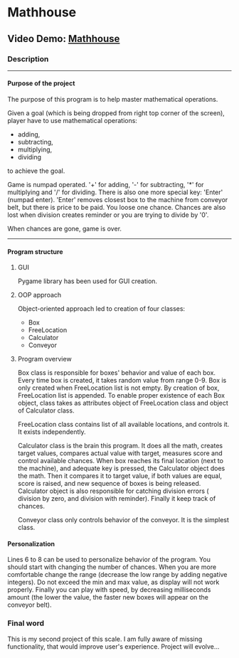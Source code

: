 
# Mathhouse

## Video Demo:  [Mathhouse](https://youtu.be/hJUcvj_EmGc)

### Description

___

#### Purpose of the project

The purpose of this program is to help master mathematical operations.

Given a goal (which is being dropped from right top corner of the screen), player have to use mathematical operations:

- adding,
- subtracting,
- multiplying,
- dividing

to achieve the goal.

Game is numpad operated. '+' for adding, '-' for subtracting, '*' for multiplying and '/' for dividing.
There is also one more special key: 'Enter' (numpad enter). 'Enter' removes closest box to the machine from conveyor belt, but there is price to be paid. You loose one chance.
Chances are also lost when division creates reminder or you are trying to divide by '0'.

When chances are gone, game is over.
___

#### Program structure

1. GUI

    Pygame library has been used for GUI creation.

2. OOP approach

    Object-oriented approach led to creation of four classes:

    - Box
    - FreeLocation
    - Calculator
    - Conveyor

3. Program overview

    Box class is responsible for boxes' behavior and value of each box.
    Every time box is created, it takes random value from range 0-9. Box is only created when FreeLocation list is not empty. By creation of box, FreeLocation list is appended. To enable proper existence of each Box object, class takes as attributes object of FreeLocation class and object of Calculator class.

    FreeLocation class contains list of all available locations, and controls it. It exists independently.

    Calculator class is the brain this program. It does all the math, creates target values, compares actual value with target, measures score and control available chances. When box reaches its final location (next to the machine), and adequate key is pressed, the Calculator object does the math. Then it compares it to target value, if both values are equal, score is raised, and new sequence of boxes is being released. Calculator object is also responsible for catching division errors ( division by zero, and division with reminder). Finally it keep track of chances.

    Conveyor class only controls behavior of the conveyor. It is the simplest class.

#### Personalization

Lines 6 to 8 can be used to personalize behavior of the program. You should start with changing the number of chances. When you are more comfortable change the range (decrease the low range by adding negative integers). Do not exceed the min and max value, as display will not work properly. Finally you can play with speed, by decreasing milliseconds amount (the lower the value, the faster new boxes will appear on the conveyor belt).  

### Final word

This is my second project of this scale. I am fully aware of missing functionality, that would improve user's experience. Project will evolve...
